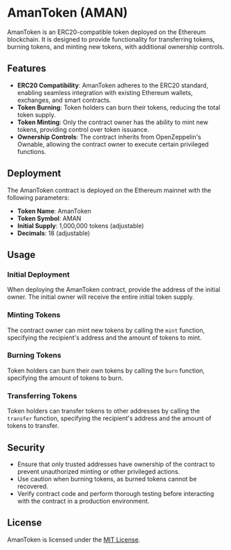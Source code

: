 # AmanToken (AMAN)

AmanToken is an ERC20-compatible token deployed on the Ethereum blockchain. It is designed to provide functionality for transferring tokens, burning tokens, and minting new tokens, with additional ownership controls.

## Features

- **ERC20 Compatibility**: AmanToken adheres to the ERC20 standard, enabling seamless integration with existing Ethereum wallets, exchanges, and smart contracts.
- **Token Burning**: Token holders can burn their tokens, reducing the total token supply.
- **Token Minting**: Only the contract owner has the ability to mint new tokens, providing control over token issuance.
- **Ownership Controls**: The contract inherits from OpenZeppelin's Ownable, allowing the contract owner to execute certain privileged functions.

## Deployment

The AmanToken contract is deployed on the Ethereum mainnet with the following parameters:

- **Token Name**: AmanToken
- **Token Symbol**: AMAN
- **Initial Supply**: 1,000,000 tokens (adjustable)
- **Decimals**: 18 (adjustable)

## Usage

### Initial Deployment

When deploying the AmanToken contract, provide the address of the initial owner. The initial owner will receive the entire initial token supply.

### Minting Tokens

The contract owner can mint new tokens by calling the `mint` function, specifying the recipient's address and the amount of tokens to mint.

### Burning Tokens

Token holders can burn their own tokens by calling the `burn` function, specifying the amount of tokens to burn.

### Transferring Tokens

Token holders can transfer tokens to other addresses by calling the `transfer` function, specifying the recipient's address and the amount of tokens to transfer.

## Security

- Ensure that only trusted addresses have ownership of the contract to prevent unauthorized minting or other privileged actions.
- Use caution when burning tokens, as burned tokens cannot be recovered.
- Verify contract code and perform thorough testing before interacting with the contract in a production environment.

## License

AmanToken is licensed under the [MIT License](LICENSE).
